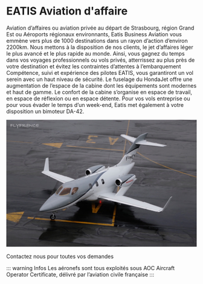 # EATIS Aviation d'affaire


Aviation d’affaires ou aviation privée au départ de Strasbourg, région Grand Est ou Aéroports régionaux environnants, Eatis Business Aviation vous emmène vers plus de 1000 destinations dans un rayon d’action d’environ 2200km.
Nous mettons à la disposition de nos clients, le jet d’affaires léger le plus avancé et le plus rapide au monde. Ainsi, vous gagnez du temps dans vos voyages professionnels ou vols privés, atterrissez au plus près de votre destination et évitez les contraintes d’attentes à l’embarquement
Compétence, suivi et expérience des pilotes EATIS, vous garantiront un vol serein avec un haut niveau de sécurité.
Le fuselage du HondaJet offre une augmentation de l’espace de la cabine dont les équipements sont modernes et haut de gamme. Le confort de la cabine s’organise en espace de travail, en espace de réflexion ou en espace détente.
Pour vos vols entreprise ou pour vous évader le temps d’un week-end, Eatis met également à votre disposition un bimoteur DA-42.

![An image](../assets/img/hondajet.jpg)


Contactez nous pour toutes vos demandes

::: warning Infos
Les aéronefs sont tous exploités sous AOC Aircraft Operator Certificate, délivré par l’aviation civile française
:::
